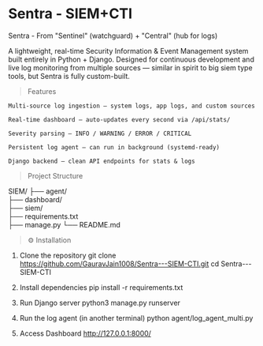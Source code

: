 # Sentra - SIEM+CTI
Sentra - From "Sentinel" (watchguard) + "Central" (hub for logs)

A lightweight, real-time Security Information & Event Management system built entirely in Python + Django.
Designed for continuous development and live log monitoring from multiple sources — similar in spirit to big siem type tools, but Sentra is fully custom-built.

> Features

    Multi-source log ingestion — system logs, app logs, and custom sources

    Real-time dashboard — auto-updates every second via /api/stats/

    Severity parsing — INFO / WARNING / ERROR / CRITICAL

    Persistent log agent — can run in background (systemd-ready)

    Django backend — clean API endpoints for stats & logs

> Project Structure

SIEM/
 ├── agent/               
 ├── dashboard/           
 ├── siem/               
 ├── requirements.txt    
 ├── manage.py
 └── README.md
 
> ⚙️ Installation
1. Clone the repository
   git clone https://github.com/GauravJain1008/Sentra---SIEM-CTI.git
   cd Sentra---SIEM-CTI

2. Install dependencies
   pip install -r requirements.txt

3. Run Django server
   python3 manage.py runserver

4. Run the log agent (in another terminal)
   python agent/log_agent_multi.py

5. Access Dashboard
   http://127.0.0.1:8000/
 


















